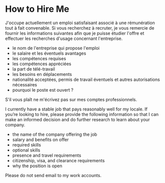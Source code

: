 # How to Hire Me

J'occupe actuellement un emploi satisfaisant associé à une rémunération tout à fait convenable. Si vous recherchez à recruter, je vous remercie de fournir les informations suivantes afin que je puisse étudier l'offre et effectuer les recherches d'usage concernant l'entreprise.

- le nom de l'entreprise qui propose l'emploi
- le salaire et les éventuels avantages
- les compétences requises
- les compétences appréciées
- la part de télé-travail
- les besoins en déplacements
- nationalité acceptées, permis de travail éventuels et autres autorisations nécessaires
- pourquoi le poste est ouvert ?

S'il vous plaît ne m'écrivez pas sur mes comptes professionnels. 


I currently have a stable job that pays reasonably well for my locale. If you’re looking to hire, please provide the following information so that I can make an informed decision and do further research to learn about your company.

- the name of the company offering the job
- salary and benefits on offer
- required skills
- optional skills
- presence and travel requirements
- citizenship, visa, and clearance requirements
- why the position is open

Please do not send email to my work accounts.
